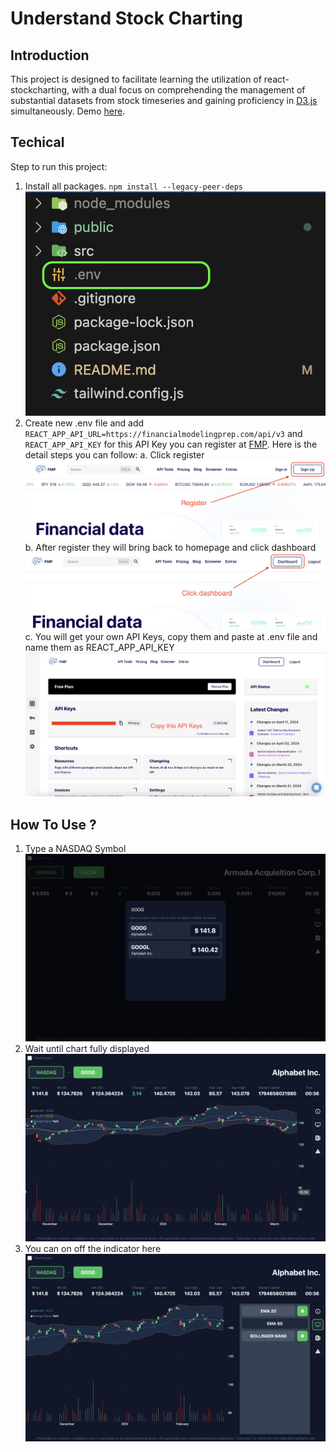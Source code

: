 # Understand Stock Charting

## Introduction

This project is designed to facilitate learning the utilization of react-stockcharting, with a dual focus on comprehending the management of substantial datasets from stock timeseries and gaining proficiency in [D3.js](https://d3js.org) simultaneously. Demo [here](https://chart-project-cyan.vercel.app).

## Techical

Step to run this project:

1. Install all packages. ```npm install --legacy-peer-deps```
![Alt Text](./public/readme_images/create_env.png)
2. Create new .env file and add ```REACT_APP_API_URL=https://financialmodelingprep.com/api/v3``` and ```REACT_APP_API_KEY``` for this API Key you can register at [FMP](https://site.financialmodelingprep.com/). Here is the detail steps you can follow:
    a. Click register
        ![Alt Text](./public/readme_images/register.png)
    b. After register they will bring back to homepage and click dashboard
        ![Alt Text](./public/readme_images/click_dashboard.png)
    c. You will get your own API Keys, copy them and paste at .env file and name them as REACT_APP_API_KEY
        ![Alt Text](./public/readme_images/dashboard.png)

## How To Use ?

1. Type a NASDAQ Symbol
![Alt Text](./public/readme_images/type_symbol.png)
2. Wait until chart fully displayed
![Alt Text](./public/readme_images/finally.png)
3. You can on off the indicator here
![Alt Text](./public/readme_images/close_indicator.png)
